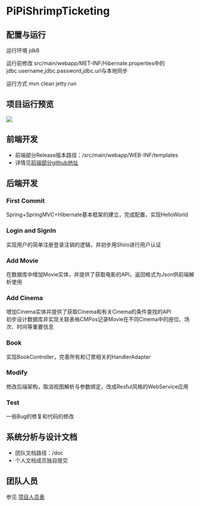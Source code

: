 # PiPiShrimpTicketing

## 配置与运行
运行环境 jdk8

运行前修改 src/main/webapp/MET-INF/Hibernate.properties中的jdbc.username,jdbc.password,jdbc.url与本地同步

运行方式 mvn clean jetty:run

## 项目运行预览
![](/doc/pre.gif)

## 前端开发
- 前端部分Release版本路径：/src/main/webapp/WEB-INF/templates
- 详情见[前端部分github地址](https://github.com/SophiaWoo/PiPiShrimp)

## 后端开发

### First Commit
Spring+SpringMVC+Hibernate基本框架的建立，完成配置，实现HelloWorld

### Login and SignIn
实现用户的简单注册登录注销的逻辑，并初步用Shiro进行用户认证

### Add Movie
在数据库中增加Movie实体，并提供了获取电影的API，返回格式为Json供前端解析使用

### Add Cinema
增加Cinema实体并提供了获取Cinema和有关Cinema的条件查找的API</br>
初步设计数据库并实现关联表格CMPos记录Movie在不同Cinema中的座位、场次、时间等重要信息

### Book
实现BookController，完善所有和订票相关的HandlerAdapter

### Modify
修改后端架构，取消视图解析与参数绑定，改成Resful风格的WebService应用

### Test
一些Bug的修复和代码的修改

## 系统分析与设计文档
- 团队文档路径：/doc
- 个人文档成员独自提交

## 团队人员
参见 [项目人员表](https://github.com/xs14331309/PiPiShrimpTicketing/blob/master/doc/t_PiPiShrimp_2_team_profile.pdf)
